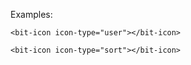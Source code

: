 Examples:

```
<bit-icon icon-type="user"></bit-icon>
```

```
<bit-icon icon-type="sort"></bit-icon>
```